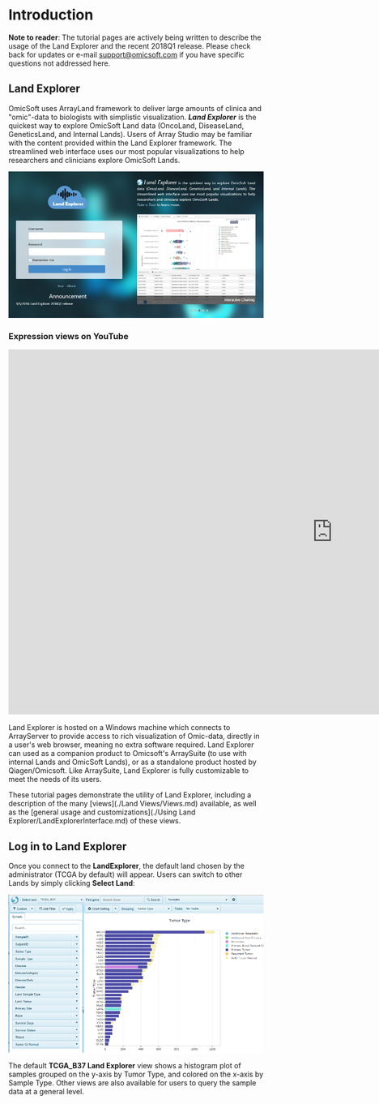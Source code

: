 # Introduction

**Note to reader**: The tutorial pages are actively being written to describe the usage of the Land Explorer and the recent 2018Q1 release. Please check back for updates or e-mail support@omicsoft.com if you have specific questions not addressed here.

## Land Explorer

OmicSoft uses ArrayLand framework to deliver large amounts of clinica and "omic"-data to biologists with simplistic visualization. ***Land Explorer*** is the quickest way to explore OmicSoft Land data (OncoLand, DiseaseLand, GeneticsLand, and Internal Lands). Users of Array Studio may be familiar with the content provided within the Land Explorer framework. The streamlined web interface uses our most popular visualizations to help researchers and clinicians explore OmicSoft Lands.

![LandPortal001_png](images/LandPortal_001.png)

### Expression views on YouTube

<div class="video-wrapper">
  <iframe width="1280" height="720" src="https://www.youtube.com/embed/CYu4QVXCKOc" frameborder="0" allowfullscreen></iframe>
</div>

Land Explorer is hosted on a Windows machine which connects to ArrayServer to provide access to rich visualization of Omic-data, directly in a user's web browser, meaning no extra software required. Land Explorer can used as a companion product to Omicsoft's ArraySuite (to use with internal Lands and OmicSoft Lands), or as a standalone product hosted by Qiagen/Omicsoft. Like ArraySuite, Land Explorer is fully customizable to meet the needs of its users.

These tutorial pages demonstrate the utility of Land Explorer, including a description of the many [views](./Land Views/Views.md) available, as well as the [general usage and customizations](./Using Land Explorer/LandExplorerInterface.md) of these views.

## Log in to Land Explorer

Once you connect to the **LandExplorer**, the default land chosen by the administrator (TCGA by default) will appear. Users can switch to other Lands by simply clicking **Select Land**:

![LandPortal_login_png](images/LandPortal_login.png)

The default **TCGA_B37 Land Explorer** view shows a histogram plot of samples grouped on the y-axis by Tumor Type, and colored on the x-axis by Sample Type. Other views are also available for users to query the sample data at a general level.

